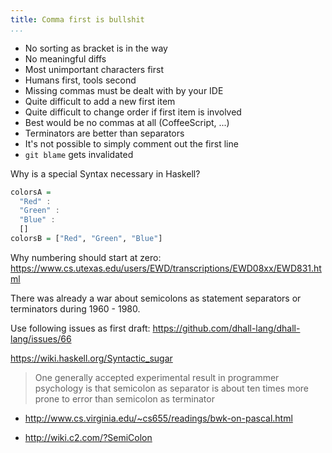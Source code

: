 ```yaml
---
title: Comma first is bullshit
...
```


- No sorting as bracket is in the way
- No meaningful diffs
- Most unimportant characters first
- Humans first, tools second
- Missing commas must be dealt with by your IDE
- Quite difficult to add a new first item
- Quite difficult to change order if first item is involved
- Best would be no commas at all (CoffeeScript, ...)
- Terminators are better than separators
- It's not possible to simply comment out the first line
- `git blame` gets invalidated

Why is a special Syntax necessary in Haskell?

```haskell
colorsA =
  "Red" :
  "Green" :
  "Blue" :
  []
colorsB = ["Red", "Green", "Blue"]
```

Why numbering should start at zero:
https://www.cs.utexas.edu/users/EWD/transcriptions/EWD08xx/EWD831.html

There was already a war about semicolons as statement
separators or terminators during 1960 - 1980.

Use following issues as first draft:
https://github.com/dhall-lang/dhall-lang/issues/66

https://wiki.haskell.org/Syntactic_sugar


> One generally accepted experimental result in programmer psychology
> is that semicolon as separator is about ten times more prone to error
> than semicolon as terminator

- http://www.cs.virginia.edu/~cs655/readings/bwk-on-pascal.html

- http://wiki.c2.com/?SemiColon

